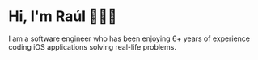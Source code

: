 # Hi, I'm Raúl 🧑🏻‍💻

I am a software engineer who has been enjoying 6+ years of experience coding iOS applications solving real-life problems.

<!--START_SECTION:waka-->
<!--END_SECTION:waka-->
